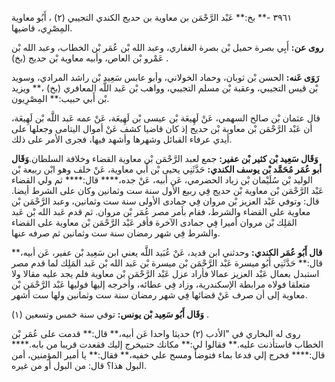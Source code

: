 ٣٩٦١ -** بخ:** عَبْد الرَّحْمَن بن معاوية بن حديج الكندي التجيبي (٢) ، أَبُو معاوية المِصْرِي، قاضيها.

**روى عن:** أَبِي بصرة حميل بْن بصرة الغفاري، وعبد الله بْن عُمَر بْن الخطاب، وعبد الله بْن عَمْرو بْن العاص، وأبيه معاوية بْن حديج (بخ) .

**رَوَى عَنه:** الحسن بْن ثوبان، وحماد الخولاني، وأبو عابس سَعِيد بْن راشد المرادي، وسويد بْن قيس التجيبي، وعقبة بْن مسلم التجيبي، وواهب بْن عَبد اللَّه المعافري (بخ) ،** ويزيد بْن أَبي حبيب:** المِصْرِيون.

قال عثمان بْن صالح السهمي، عَنْ لَهِيعَة بْن عيسى بْن لَهِيعَة، عَنْ عمه عَبد اللَّه بْن لَهِيعَة، أن عَبْد الرَّحْمَن بْن معاوية بْن حديج إذ كان قاضيا كشف عَنْ أموال اليتامى وجعلها على أيدي عرفاء القبائل وشهرها وأشهد فيها، فجرى الأمر على ذلك.

**وَقَال سَعِيد بْن كثير بْن عفير:** جمع لعبد الرَّحْمَن بْن معاوية القضاء وخلافة السلطان.**وَقَال أبو عُمَر مُحَمَّد بْن يوسف الكندي:** حَدَّثَنِي يحيى بْن أَبي معاوية، عَنْ خلف وهو ابْن ربيعة بْن الوليد بْن سُلَيْمان بْن زياد الحضرمي، عَن أبيه، عَنْ جده،**** قال:**** ثم ولي القضاء عَبْد الرَّحْمَن بْن معاوية بْن حديج فِي ربيع الأول سنة ست وثمانين وكان على الشرط أيضا. قال: وتوفي عَبْد العزيز بْن مروان فِي جمادى الأولى سنة ست وثمانين، وعبد الرَّحْمَن بْن معاوية على القضاء والشرط، فقام بأمر مصر عُمَر بْن مروان. ثم قدم عَبد الله بْن عَبد المَلِك بْن مروان أميرا فِي جمادى الآخرة فأقر عَبْد الرَّحْمَن بْن معاوية على القضاء والشرط فِي شهر رمضان سنة ست وثمانين ثم صرفه عنها.

**قال أَبُو عُمَر الكندي:** وحدثني ابن قديد، عَنْ عُبَيد اللَّه يعني ابن سَعِيد بْن عفير، عَن أبيه،** قال:** حَدَّثَنِي أَبُو ميسرة عَبْد الرَّحْمَن بْن ميسرة بْن عَبد الله بْن عَبد المَلِك لما قدم مصر استبدل بعمال عَبْد العزيز عمالا فأراد عزل عَبْد الرَّحْمَن بْن معاوية فلم يجد عليه مقالا ولا متعلقا فولاه مرابطة الإسكندرية، وزاد فِي عطائه، وأخرجه إليها فوليها عَبْد الرَّحْمَن بْن معاوية إلى أن صرف عَنْ قضائها فِي شهر رمضان سنة ست وثمانين ولها ست أشهر.

**وَقَال أَبُو سَعِيد بْن يونس:** توفي سنة خمس وتسعين (١) .

روى له البخاري في "الأدب (٢) حديثا واحدا عَن أبيه،** قال:** قدمت على عُمَر بْن الخطاب فاستأذنت عليه.** فقالوا لي:** مكانك حتىيخرج إليك فقعدت قريبا من بابه.**** قال:**** فخرج إلي فدعا بماء فتوضأ ومسح علي خفيه،** فقال:** يا أمير المؤمنين، أمن البول هذا؟ قال: من البول أو من غيره.